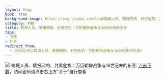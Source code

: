 ```yaml
---
layout: blog
book: true
background-image: https://img.locyoo.com/book跨境人员、情报网络、封贡危机：万历朝鲜战争与16世纪末的东亚.jpg
category: 书籍
title: 跨境人员、情报网络、封贡危机：万历朝鲜战争与16世纪末的东亚
tags:
- 书籍
- 社会
redirect_from:
  - /2024/03/跨境人员、情报网络、封贡危机：万历朝鲜战争与16世纪末的东亚/
---
```

![](https://img.locyoo.com/book跨境人员、情报网络、封贡危机：万历朝鲜战争与16世纪末的东亚.jpg)
跨境人员、情报网络、封贡危机：万历朝鲜战争与16世纪末的东亚: <a name = "ref1" href="https://url18.ctfile.com/f/50983618-1347923611-ff092a?p=3619">点击下载</a>，访问密码请点击右上方“关于”自行查看